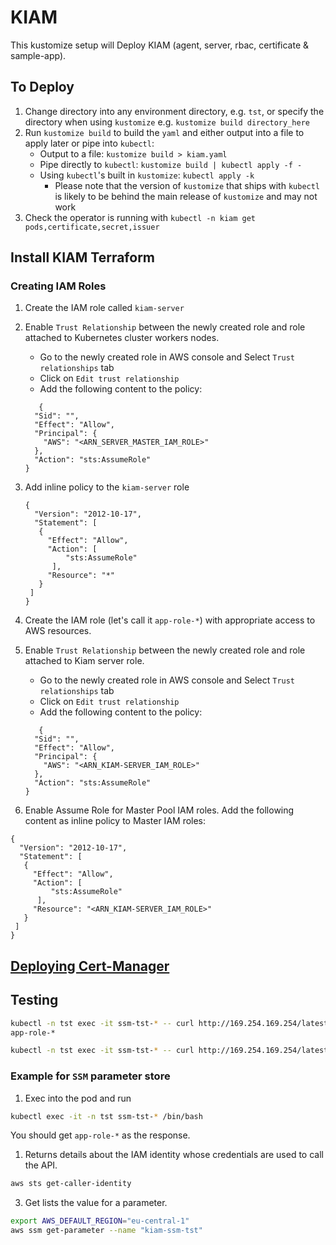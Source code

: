 # KIAM

This kustomize setup will Deploy KIAM (agent, server, rbac, certificate & sample-app).

## To Deploy

1. Change directory into any environment directory, e.g. `tst`, or specify the directory
   when using `kustomize` e.g. `kustomize build directory_here`
2. Run `kustomize build` to build the `yaml` and either output into a file to apply
   later or pipe into `kubectl`:
    * Output to a file: `kustomize build > kiam.yaml`
    * Pipe directly to `kubectl`: `kustomize build | kubectl apply -f -`
    * Using `kubectl`'s built in `kustomize`: `kubectl apply -k`
      * Please note that the version of `kustomize` that ships with `kubectl` is
        likely to be behind the main release of `kustomize` and may not work
3. Check the operator is running with `kubectl -n kiam get pods,certificate,secret,issuer`

## Install KIAM **Terraform**
### Creating IAM Roles

1. Create the IAM role called `kiam-server`

2. Enable `Trust Relationship` between the newly created role and role attached to Kubernetes cluster workers nodes.
	- Go to the newly created role in AWS console and Select `Trust relationships` tab
	- Click on `Edit trust relationship`
	- Add the following content to the policy:
	```
	   {
      "Sid": "",
      "Effect": "Allow",
      "Principal": {
        "AWS": "<ARN_SERVER_MASTER_IAM_ROLE>"
      },
      "Action": "sts:AssumeRole"
    }
	```

3. Add inline policy to the `kiam-server` role
   ```
   {
  	 "Version": "2012-10-17",
     "Statement": [
      {
        "Effect": "Allow",
        "Action": [
        	"sts:AssumeRole"
      	 ],
      	"Resource": "*"
      }
  	]
   }
   ```

4. Create the IAM role (let's call it `app-role-*`) with appropriate access to AWS resources.

5. Enable `Trust Relationship` between the newly created role and role attached to Kiam server role.
	- Go to the newly created role in AWS console and Select `Trust relationships` tab
	- Click on `Edit trust relationship`
	- Add the following content to the policy:
	```
	   {
      "Sid": "",
      "Effect": "Allow",
      "Principal": {
        "AWS": "<ARN_KIAM-SERVER_IAM_ROLE>"
      },
      "Action": "sts:AssumeRole"
    }
	```

6.  Enable Assume Role for Master Pool IAM roles. Add the following content as inline policy to Master IAM roles:
   ```
   {
  	 "Version": "2012-10-17",
     "Statement": [
      {
        "Effect": "Allow",
        "Action": [
        	"sts:AssumeRole"
      	 ],
      	"Resource": "<ARN_KIAM-SERVER_IAM_ROLE>"
      }
  	]
   }
   ```

## [Deploying Cert-Manager](https://github.com/ZeroDeth/cert-manager)


## Testing

```sh
kubectl -n tst exec -it ssm-tst-* -- curl http://169.254.169.254/latest/meta-data/iam/security-credentials/
app-role-*
```

```sh
kubectl -n tst exec -it ssm-tst-* -- curl http://169.254.169.254/latest/meta-data/iam/security-credentials/app-role-*
```

### Example for `SSM` parameter store

1. Exec into the pod and run
```sh
kubectl exec -it -n tst ssm-tst-* /bin/bash
```
You should get `app-role-*` as the response.

1. Returns details about the IAM identity whose credentials are used to call the API.
```sh
aws sts get-caller-identity
```

3. Get lists the value for a parameter.
```sh
export AWS_DEFAULT_REGION="eu-central-1"
aws ssm get-parameter --name "kiam-ssm-tst"
```
